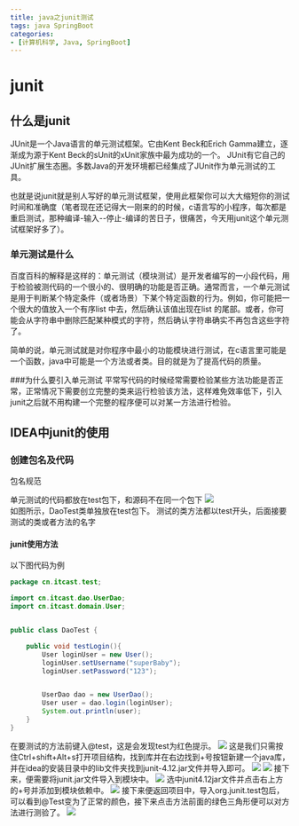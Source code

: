 ```yaml
---
title: java之junit测试
tags: java SpringBoot
categories:
- [计算机科学, Java, SpringBoot]
---
```

# junit
## 什么是junit
JUnit是一个Java语言的单元测试框架。它由Kent Beck和Erich Gamma建立，逐渐成为源于Kent Beck的sUnit的xUnit家族中最为成功的一个。 JUnit有它自己的JUnit扩展生态圈。多数Java的开发环境都已经集成了JUnit作为单元测试的工具。

也就是说junit就是别人写好的单元测试框架，使用此框架你可以大大缩短你的测试时间和准确度（笔者现在还记得大一刚来的的时候，c语言写的小程序，每次都是重启测试，那种编译-输入--停止-编译的苦日子，很痛苦，今天用junit这个单元测试框架好多了）。

### 单元测试是什么
百度百科的解释是这样的：单元测试（模块测试）是开发者编写的一小段代码，用于检验被测代码的一个很小的、很明确的功能是否正确。通常而言，一个单元测试是用于判断某个特定条件（或者场景）下某个特定函数的行为。例如，你可能把一个很大的值放入一个有序list 中去，然后确认该值出现在list 的尾部。或者，你可能会从字符串中删除匹配某种模式的字符，然后确认字符串确实不再包含这些字符了。

简单的说，单元测试就是对你程序中最小的功能模块进行测试，在c语言里可能是一个函数，java中可能是一个方法或者类。目的就是为了提高代码的质量。

###为什么要引入单元测试
平常写代码的时候经常需要检验某些方法功能是否正常，正常情况下需要创立完整的类来运行检验该方法，这样难免效率低下，引入junit之后就不用构建一个完整的程序便可以对某一方法进行检验。

## IDEA中junit的使用

### 创建包名及代码

 包名规范

单元测试的代码都放在test包下，和源码不在同一个包下
![]({{site.url}}/images/2021_7_10_junit/1.png)           
如图所示，DaoTest类单独放在test包下。
测试的类方法都以test开头，后面接要测试的类或者方法的名字

#### junit使用方法
以下图代码为例
```java
package cn.itcast.test;

import cn.itcast.dao.UserDao;
import cn.itcast.domain.User;


public class DaoTest {

    public void testLogin(){
        User loginUser = new User();
        loginUser.setUsername("superBaby");
        loginUser.setPassword("123");


        UserDao dao = new UserDao();
        User user = dao.login(loginUser);
        System.out.println(user);
    }
}

```
在要测试的方法前键入@test，这是会发现test为红色提示。
![]({{site.url}}/images/2021_7_10_junit/2.png)
这是我们只需按住Ctrl+shift+Alt+s打开项目结构，找到库并在右边找到+号按钮新建一个java库，并在idea的安装目录中的lib文件夹找到junit-4.12.jar文件并导入即可。
![]({{site.url}}/images/2021_7_10_junit/6.png)
![]({{site.url}}/images/2021_7_10_junit/3.png)
接下来，便需要将junit.jar文件导入到模块中。
![]({{site.url}}/images/2021_7_10_junit/4.png)
选中junit4.12jar文件并点击右上方的+号并添加到模块依赖中。
![]({{site.url}}/images/2021_7_10_junit/5.png)
接下来便返回项目中，导入org.junit.test包后，可以看到@Test变为了正常的颜色，接下来点击方法前面的绿色三角形便可以对方法进行测验了。
![]({{site.url}}/images/2021_7_10_junit/7.png)

